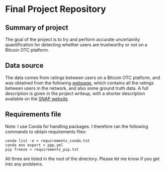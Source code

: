 # Final Project Repository

## Summary of project

The goal of the project is to try and perform accurate uncertainity quantification for 
detecting whether users are trustworthy or not on a Bitcoin OTC platform.

## Data source

The data comes from ratings between users on a Bitcoin OTC platform, and was obtained from 
the following [webpage](https://cs.stanford.edu/%7Esrijan/rev2/), which contains all
the ratings between users in the network, and also some ground truth data. A full description
is given in the project writeup, with a shorter description available on the 
[SNAP website](http://snap.stanford.edu/data/soc-sign-bitcoin-otc.html).

## Requirements file

Note: I use Conda for handling packages. I therefore ran the following commands to obtain
requirements files:

```
conda list -e > requirements_conda.txt
conda env export > ppp.yml
pip freeze > requirements_pip.txt
```

All three are listed in the root of the directory. Please let me know if you get into
any problems.